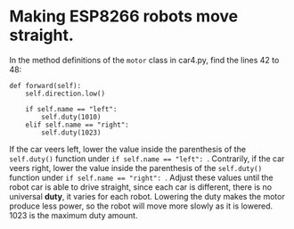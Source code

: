 # Making ESP8266 robots move straight.

In the method definitions of the `motor` class in car4.py, find the lines 42 to 48:

	def forward(self):
        self.direction.low()
        
        if self.name == "left":
            self.duty(1010)
        elif self.name == "right":
            self.duty(1023)
    
  If the car veers left, lower the value inside the parenthesis of the `self.duty()` function under `if self.name == "left": `. Contrarily, if the car veers right, lower the value inside the parenthesis of the `self.duty()` function under `if self.name == "right": `. Adjust these values until the robot car is able to drive straight, since each car is different, there is no universal **duty**, it varies for each robot. Lowering the duty makes the motor produce less power, so the robot will move more slowly as it is lowered. 1023 is the maximum duty amount.